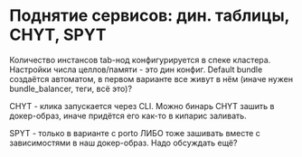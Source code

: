 # Поднятие сервисов: дин. таблицы, CHYT, SPYT

Количество инстансов tab-нод конфигурируется в спеке кластера.
Настройки числа целлов/памяти - это дин конфиг.
Default bundle создаётся автоматом, в первом варианте все живут в нём (иначе нужен bundle_balancer, теги, всё это)?

CHYT - клика запускается через CLI. Можно бинарь CHYT зашить в докер-образ, иначе придётся его как-то в кипарис заливать.

SPYT - только в варианте с porto ЛИБО тоже зашивать вместе с зависимостями в наш докер-образ.
Надо обсуждать ещё?
